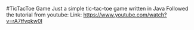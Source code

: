 #TicTacToe Game
Just a simple tic-tac-toe game written in Java
Followed the tutorial from youtube:
Link: https://www.youtube.com/watch?v=rA7tfvpkw0I
